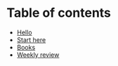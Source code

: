 # Table of contents

* [Hello](README.md)
* [Start here](start-here.md)
* [Books](books.md)
* [Weekly review](weekly-review.md)

